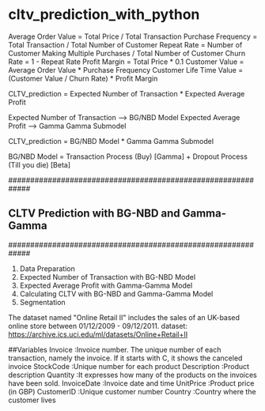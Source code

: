 # cltv_prediction_with_python

Average Order Value = Total Price / Total Transaction
Purchase Frequency = Total Transaction / Total Number of Customer
Repeat Rate = Number of Customer Making Multiple Purchases / Total Number of Customer
Churn Rate = 1 - Repeat Rate
Profit Margin = Total Price * 0.1
Customer Value = Average Order Value * Purchase Frequency
Customer Life Time Value = (Customer Value / Churn Rate) * Profit Margin

CLTV_prediction = Expected Number of Transaction * Expected Average Profit

Expected Number of Transaction    --> BG/NBD Model
Expected Average Profit           --> Gamma Gamma Submodel

CLTV_prediction = BG/NBD Model * Gamma Gamma Submodel

BG/NBD Model = Transaction Process (Buy) [Gamma] + Dropout Process (Till you die) [Beta]

#############################################################
## CLTV Prediction with BG-NBD and Gamma-Gamma
#############################################################

1. Data Preparation
2. Expected Number of Transaction with BG-NBD Model
3. Expected Average Profit with Gamma-Gamma Model
4. Calculating CLTV with BG-NBD and Gamma-Gamma Model
5. Segmentation

The dataset named "Online Retail II" includes the sales of an UK-based online store between 01/12/2009 - 09/12/2011.
dataset: https://archive.ics.uci.edu/ml/datasets/Online+Retail+II

##Variables
Invoice       :Invoice number. The unique number of each transaction, namely the invoice. If it starts with C, it shows the canceled invoice
StockCode     :Unique number for each product
Description   :Product description
Quantity      :It expresses how many of the products on the invoices have been sold.
InvoiceDate   :Invoice date and time
UnitPrice     :Product price (in GBP)
CustomerID    :Unique customer number
Country       :Country where the customer lives
